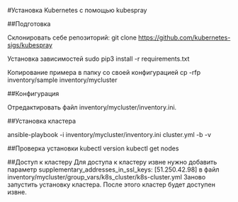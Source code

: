 #Установка Kubernetes с помощью kubespray

##Подготовка

Склонировать себе репозиторий:
git clone https://github.com/kubernetes-sigs/kubespray

Установка зависимостей
sudo pip3 install -r requirements.txt

Копирование примера в папку со своей конфигурацией
cp -rfp inventory/sample inventory/mycluster

##Конфигурация

Отредактировать файл inventory/mycluster/inventory.ini.

##Установка кластера

ansible-playbook -i inventory/mycluster/inventory.ini cluster.yml -b -v

##Проверка установки
kubectl version
kubectl get nodes

##Доступ к кластеру
Для доступа к кластеру извне нужно добавить параметр supplementary_addresses_in_ssl_keys: [51.250.42.98] в файл inventory/mycluster/group_vars/k8s_cluster/k8s-cluster.yml Заново запустить установку кластера. После этого кластер будет доступен извне.
